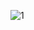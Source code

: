 ![1](https://user-images.githubusercontent.com/112562131/205510581-8c20a856-1d8a-4787-846a-7a4193b0a13e.png)
